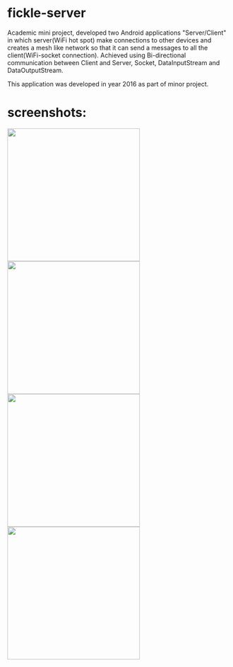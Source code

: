 # fickle-server
Academic mini project, developed two Android applications "Server/Client" in which server(WiFi hot spot) make connections to other devices and creates a mesh like network so that it can send a messages to all the client(WiFi-socket connection). Achieved using Bi-directional communication between Client and Server, Socket, DataInputStream and DataOutputStream.

This application was developed in year 2016 as part of minor project.

# screenshots:

<img src="https://user-images.githubusercontent.com/51408188/112854254-4bd5dd80-90cb-11eb-915b-f014dead7c9a.png" width="300"/>
<img src="https://user-images.githubusercontent.com/51408188/112854378-6b6d0600-90cb-11eb-9a98-d60db385bfce.png" width="300"/>
<img src="https://user-images.githubusercontent.com/51408188/112854547-98211d80-90cb-11eb-9161-99b33475adf8.png" width="300"/>
<img src="https://user-images.githubusercontent.com/51408188/112854692-b850dc80-90cb-11eb-8b84-2c154a0a0107.png" width="300"/>
